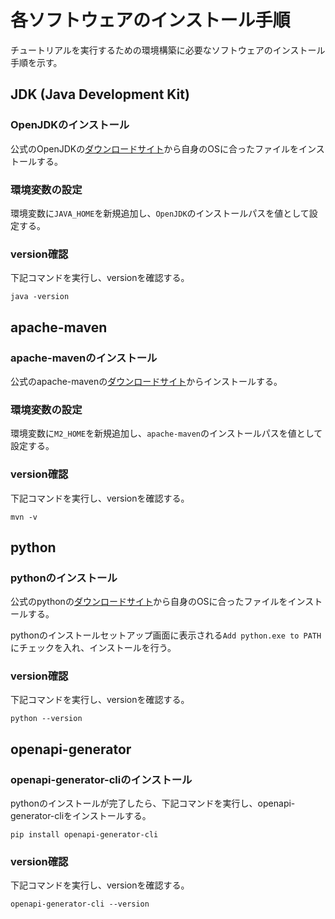 # 各ソフトウェアのインストール手順
チュートリアルを実行するための環境構築に必要なソフトウェアのインストール手順を示す。  

## JDK (Java Development Kit)
### OpenJDKのインストール
公式のOpenJDKの[ダウンロードサイト](https://jdk.java.net/)から自身のOSに合ったファイルをインストールする。  

### 環境変数の設定
環境変数に```JAVA_HOME```を新規追加し、```OpenJDK```のインストールパスを値として設定する。

### version確認
下記コマンドを実行し、versionを確認する。
```
java -version
```

## apache-maven
### apache-mavenのインストール
公式のapache-mavenの[ダウンロードサイト](https://maven.apache.org/download.cgi)からインストールする。

### 環境変数の設定
環境変数に```M2_HOME```を新規追加し、```apache-maven```のインストールパスを値として設定する。

### version確認
下記コマンドを実行し、versionを確認する。
```
mvn -v
```

## python
### pythonのインストール
公式のpythonの[ダウンロードサイト](https://www.python.org/downloads/)から自身のOSに合ったファイルをインストールする。  

pythonのインストールセットアップ画面に表示される```Add python.exe to PATH```にチェックを入れ、インストールを行う。  

### version確認
下記コマンドを実行し、versionを確認する。
```
python --version
```

## openapi-generator
### openapi-generator-cliのインストール
pythonのインストールが完了したら、下記コマンドを実行し、openapi-generator-cliをインストールする。
```
pip install openapi-generator-cli
```

### version確認
下記コマンドを実行し、versionを確認する。
```
openapi-generator-cli --version
```